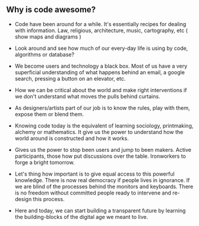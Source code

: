 ## Why is code awesome?

* Code have been around for a while. It's essentially recipes for dealing with information. Law, religious, architecture, music, cartography, etc ( show maps and diagrams )

* Look around and see how much of our every-day life is using by code, algorithms or database? 

* We become users and technology a black box. Most of us have a very superficial understanding of what happens behind an email, a google search, pressing a button on an elevator, etc.

* How we can be critical about the world and make right interventions if we don't understand what moves the pulls behind curtains. 

* As designers/artists part of our job is to know the rules, play with them, expose them or blend them.

* Knowing code today is the equivalent of learning sociology, printmaking, alchemy or mathematics. It give us the power to understand how the world around is constructed and how it works.

* Gives us the power to stop been users and jump to been makers. Active participants, those how put discussions over the table. Ironworkers to forge a bright tomorrow. 

* Let's thing how important is to give equal access to this powerful knowledge. There is now real democracy if people lives in ignorance. If we are blind of the processes behind the monitors and keyboards. There is no freedom without committed people ready to intervene and re-design this process.

* Here and today, we can start building a transparent future by learning the building-blocks of the digital age we meant to live.




